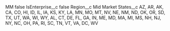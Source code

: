 <?xml version="1.0" encoding="UTF-8"?>
<CustomMetadata xmlns="http://soap.sforce.com/2006/04/metadata" xmlns:xsi="http://www.w3.org/2001/XMLSchema-instance" xmlns:xsd="http://www.w3.org/2001/XMLSchema">
    <label>MM</label>
    <protected>false</protected>
    <values>
        <field>IsEnterprise__c</field>
        <value xsi:type="xsd:boolean">false</value>
    </values>
    <values>
        <field>Region__c</field>
        <value xsi:type="xsd:string">Mid Market</value>
    </values>
    <values>
        <field>States__c</field>
        <value xsi:type="xsd:string">AZ,
AR,
AK,
CA,
CO,
HI,
ID,
IL,
IA,
KS,
KY,
LA,
MN,
MO,
MT,
NV,
NE,
NM,
ND,
OK,
OR,
SD,
TX,
UT,
WA,
WI,
WY,
AL,
CT,
DE,
FL,
GA,
IN,
ME,
MD,
MA,
MI,
MS,
NH,
NJ,
NY,
NC,
OH,
PA,
RI,
SC,
TN,
VT,
VA,
DC,
WV</value>
    </values>
</CustomMetadata>
